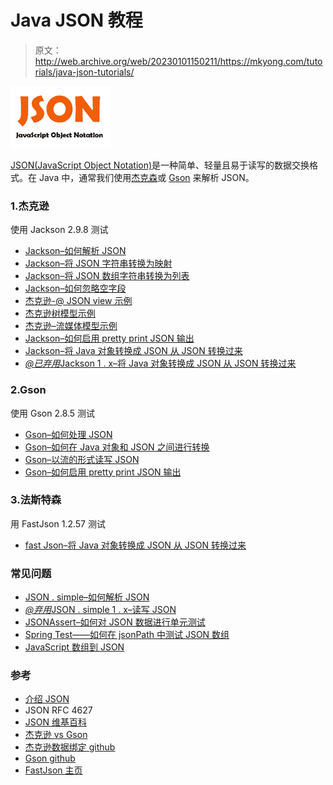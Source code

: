 # Java JSON 教程

> 原文：<http://web.archive.org/web/20230101150211/https://mkyong.com/tutorials/java-json-tutorials/>

![json logo](img/ac9559a185ae688a42fac5ce3c0fd20b.png)

[JSON(JavaScript Object Notation)](http://web.archive.org/web/20221230032444/https://json.org/)是一种简单、轻量且易于读写的数据交换格式。在 Java 中，通常我们使用[杰克森](http://web.archive.org/web/20221230032444/https://github.com/FasterXML/jackson-databind/)或 [Gson](http://web.archive.org/web/20221230032444/https://github.com/google/gson) 来解析 JSON。

### 1.杰克逊

使用 Jackson 2.9.8 测试

*   [Jackson–如何解析 JSON](http://web.archive.org/web/20221230032444/https://www.mkyong.com/java/jackson-how-to-parse-json/)
*   [Jackson–将 JSON 字符串转换为映射](http://web.archive.org/web/20221230032444/https://www.mkyong.com/java/how-to-convert-java-map-to-from-json-jackson/)
*   [Jackson–将 JSON 数组字符串转换为列表](http://web.archive.org/web/20221230032444/https://www.mkyong.com/java/jackson-convert-json-array-string-to-list/)
*   [Jackson–如何忽略空字段](http://web.archive.org/web/20221230032444/https://www.mkyong.com/java/jackson-how-to-ignore-null-fields/)
*   [杰克逊-@ JSON view 示例](http://web.archive.org/web/20221230032444/https://www.mkyong.com/java/jackson-jsonview-examples/)
*   [杰克逊树模型示例](http://web.archive.org/web/20221230032444/https://www.mkyong.com/java/jackson-tree-model-example/)
*   [杰克逊–流媒体模型示例](url=https://www.mkyong.com/java/jackson-streaming-api-to-read-and-write-json/)
*   [Jackson–如何启用 pretty print JSON 输出](http://web.archive.org/web/20221230032444/https://www.mkyong.com/java/how-to-enable-pretty-print-json-output-jackson/)
*   [Jackson–将 Java 对象转换成 JSON 从 JSON 转换过来](http://web.archive.org/web/20221230032444/https://www.mkyong.com/java/jackson-2-convert-java-object-to-from-json/)
*   [*@已弃用*Jackson 1 . x–将 Java 对象转换成 JSON 从 JSON 转换过来](http://web.archive.org/web/20221230032444/https://www.mkyong.com/java/how-to-convert-java-object-to-from-json-jackson/)

### 2.Gson

使用 Gson 2.8.5 测试

*   [Gson–如何处理 JSON](http://web.archive.org/web/20221230032444/https://www.mkyong.com/java/how-to-parse-json-with-gson/)
*   [Gson–如何在 Java 对象和 JSON 之间进行转换](http://web.archive.org/web/20221230032444/https://www.mkyong.com/java/how-do-convert-java-object-to-from-json-format-gson-api/)
*   [Gson–以流的形式读写 JSON](http://web.archive.org/web/20221230032444/https://www.mkyong.com/java/gson-streaming-to-read-and-write-json/)
*   [Gson–如何启用 pretty print JSON 输出](http://web.archive.org/web/20221230032444/https://www.mkyong.com/java/how-to-enable-pretty-print-json-output-gson/)

### 3.法斯特森

用 FastJson 1.2.57 测试

*   [fast Json–将 Java 对象转换成 JSON 从 JSON 转换过来](http://web.archive.org/web/20221230032444/https://www.mkyong.com/java/fastjson-convert-java-objects-to-from-json/)

### 常见问题

*   [JSON . simple–如何解析 JSON](http://web.archive.org/web/20221230032444/https://www.mkyong.com/java/json-simple-how-to-parse-json/)
*   [*@弃用*JSON . simple 1 . x–读写 JSON](http://web.archive.org/web/20221230032444/https://www.mkyong.com/java/json-simple-example-read-and-write-json/)
*   [JSONAssert–如何对 JSON 数据进行单元测试](http://web.archive.org/web/20221230032444/https://www.mkyong.com/java/jsonassert-how-to-unit-test-json-data/)
*   [Spring Test——如何在 jsonPath 中测试 JSON 数组](http://web.archive.org/web/20221230032444/https://www.mkyong.com/spring-boot/spring-test-how-to-test-a-json-array-in-jsonpath/)
*   [JavaScript 数组到 JSON](http://web.archive.org/web/20221230032444/https://www.mkyong.com/javascript/how-to-convert-javascript-array-to-json/)

### 参考

*   [介绍 JSON](http://web.archive.org/web/20221230032444/https://json.org/)
*   JSON RFC 4627
*   [JSON 维基百科](http://web.archive.org/web/20221230032444/https://en.wikipedia.org/wiki/JSON)
*   [杰克逊 vs Gson](http://web.archive.org/web/20221230032444/https://stackoverflow.com/questions/2378402/jackson-vs-gson)
*   [杰克逊数据绑定 github](http://web.archive.org/web/20221230032444/https://github.com/FasterXML/jackson-databind/)
*   [Gson github](http://web.archive.org/web/20221230032444/https://github.com/google/gson)
*   [FastJson 主页](http://web.archive.org/web/20221230032444/https://github.com/alibaba/fastjson)

<input type="hidden" id="mkyong-current-postId" value="9990">